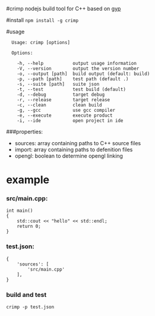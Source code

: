 #crimp
nodejs build tool for C++ based on [gyp](https://chromium.googlesource.com/external/gyp/+/master/docs/UserDocumentation.md)


#install
`npm install -g crimp`

#usage
```
  Usage: crimp [options]

  Options:

    -h, --help           output usage information
    -V, --version        output the version number
    -o, --output [path]  build output (default: build)
    -p, --path [path]    test path (default .)
    -s, --suite [path]   suite json
    -t, --test           test build (default)
    -d, --debug          target debug
    -r, --release        target release
    -c, --clean          clean build
    -g, --gcc            use gcc compiler
    -e, --execute        execute product
    -i, --ide            open project in ide
```

###properties:
- sources: array containing paths to C++ source files
- import: array containing paths to defenition files
- opengl: boolean to determine opengl linking

# example
### src/main.cpp:
```
int main()
{
	std::cout << "hello" << std::endl;
	return 0; 
}
```
### test.json:
```
{
	'sources': [ 
		'src/main.cpp' 
	],
}
```
### build and test
```
crimp -p test.json
```